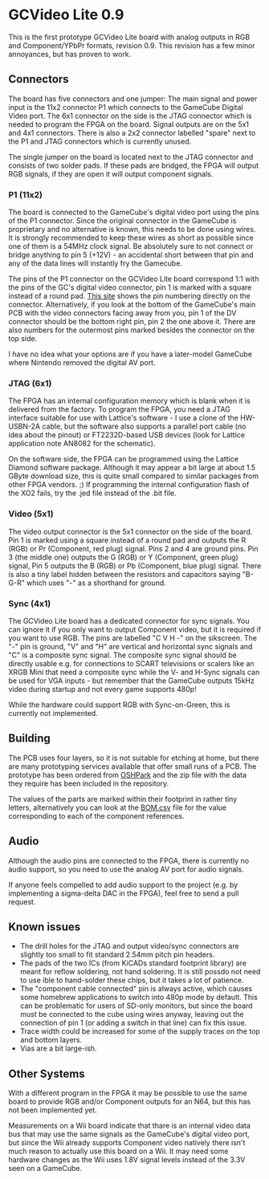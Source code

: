 # GCVideo Lite 0.9 #

This is the first prototype GCVideo Lite board with analog outputs in
RGB and Component/YPbPr formats, revision 0.9. This revision has a few
minor annoyances, but has proven to work.

## Connectors ##

The board has five connectors and one jumper: The main signal and
power input is the 11x2 connector P1 which connects to the GameCube
Digital Video port. The 6x1 connector on the side is the JTAG
connector which is needed to program the FPGA on the board. Signal
outputs are on the 5x1 and 4x1 connectors. There is also a 2x2
connector labelled "spare" next to the P1 and JTAG connectors which
is currently unused.

The single jumper on the board is located next to the JTAG connector
and consists of two solder pads. If these pads are bridged, the FPGA
will output RGB signals, if they are open it will output component
signals. 

### P1 (11x2) ###

The board is connected to the GameCube's digital video port using the
pins of the P1 connector. Since the original connector in the GameCube
is proprietary and no alternative is known, this needs to be done
using wires. It is strongly recommended to keep these wires as short
as possible since one of them is a 54MHz clock signal. Be absolutely
sure to not connect or bridge anything to pin 5 (+12V) - an accidental
short between that pin and any of the data lines will instantly fry
the Gamecube.

The pins of the P1 connector on the GCVideo Lite board correspond 1:1
with the pins of the GC's digital video connector, pin 1 is marked
with a square instead of a round pad. [This
site](http://gamesx.com/wiki/doku.php?id=av:nintendodigitalav) shows
the pin numbering directly on the connector. Alternatively, if you
look at the bottom of the GameCube's main PCB with the video
connectors facing away from you, pin 1 of the DV connector should be
the bottom right pin, pin 2 the one above it. There are also numbers
for the outermost pins marked besides the connector on the top side.

I have no idea what your options are if you have a later-model
GameCube where Nintendo removed the digital AV port.

### JTAG (6x1) ###

The FPGA has an internal configuration memory which is blank when it
is delivered from the factory. To program the FPGA, you need a
JTAG interface suitable for use with Lattice's software - I use a
clone of the HW-USBN-2A cable, but the software also supports a
parallel port cable (no idea about the pinout) or FT2232D-based USB
devices (look for Lattice application note AN8082 for the schematic).

On the software side, the FPGA can be programmed using the Lattice
Diamond software package. Although it may appear a bit large at about
1.5 GByte download size, this is quite small compared to similar
packages from other FPGA vendors. ;)
If programming the internal configuration flash of the XO2 fails, try
the .jed file instead of the .bit file.

### Video (5x1) ###

The video output connector is the 5x1 connector on the side of the
board. Pin 1 is marked using a square instead of a round pad and
outputs the R (RGB) or Pr (Component, red plug) signal. Pins 2 and 4
are ground pins. Pin 3 (the middle one) outputs the G (RGB) or Y
(Component, green plug) signal, Pin 5 outputs the B (RGB) or Pb
(Component, blue plug) signal. There is also a tiny label hidden
between the resistors and capacitors saying "B-G-R" which uses "-" as
a shorthand for ground.

### Sync (4x1) ###

The GCVideo Lite board has a dedicated connector for sync signals. You
can ignore it if you only want to output Component video, but it is
required if you want to use RGB. The pins are labelled "C V H -" on
the sikscreen. The "-" pin is ground, "V" and "H" are vertical and
horizontal sync signals and "C" is a composite sync signal. The
composite sync signal should be directly usable e.g. for connections
to SCART televisions or scalers like an XRGB Mini that need a
composite sync while the V- and H-Sync signals can be used for VGA
inputs - but remember that the GameCube outputs 15kHz video during
startup and not every game supports 480p!

While the hardware could support RGB with Sync-on-Green, this is
currently not implemented.

## Building ##

The PCB uses four layers, so it is not suitable for etching at home,
but there are many prototyping services available that offer small
runs of a PCB. The prototype has been ordered from
[OSHPark](http://www.oshpark.com) and the zip file with the data they
require has been included in the repository.

The values of the parts are marked within their footprint in rather
tiny letters, alternatively you can look at the [BOM.csv](BOM.csv)
file for the value corresponding to each of the component references.

## Audio ##

Although the audio pins are connected to the FPGA, there is currently
no audio support, so you need to use the analog AV port for audio
signals.

If anyone feels compelled to add audio support to the project (e.g. by
implementing a sigma-delta DAC in the FPGA), feel free to send a pull
request.

## Known issues ##

* The drill holes for the JTAG and output video/sync connectors are
    slightly too small to fit standard 2.54mm pitch pin headers.
* The pads of the two ICs (from KiCADs standard footprint library) are
    meant for reflow soldering, not hand soldering. It is still
    possdo not need to use ible to hand-solder these chips, but it takes a lot of
    patience.
* The "component cable connected" pin is always active, which causes
    some homebrew applications to switch into 480p mode by
    default. This can be problematic for users of SD-only monitors,
    but since the board must be connected to the cube using wires
    anyway, leaving out the connection of pin 1 (or adding a switch in
    that line) can fix this issue.
* Trace width could be increased for some of the supply traces on the
    top and bottom layers.
* Vias are a bit large-ish.

## Other Systems ##

With a different program in the FPGA it may be possible to use the
same board to provide RGB and/or Component outputs for an N64, but
this has not been implemented yet.

Measurements on a Wii board indicate that thare is an internal video
data bus that may use the same signals as the GameCube's digital video
port, but since the Wii already supports Component video natively
there isn't much reason to actually use this board on a Wii. It may
need some hardware changes as the Wii uses 1.8V signal levels instead
of the 3.3V seen on a GameCube.
